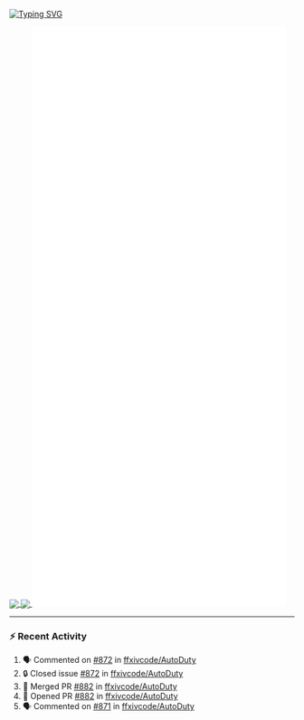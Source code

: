 [![Typing SVG](https://readme-typing-svg.demolab.com?font=Fira+Code&duration=1000&pause=1000&multiline=true&repeat=false&width=435&lines=Simon+Latusek+%7C+Gameplay+Engineer)](https://git.io/typing-svg)

<a href="https://github.com/anuraghazra/github-readme-stats">
  <img height=200 align="center" src="https://github-readme-stats.vercel.app/api?username=erdelf&theme=radical" />
</a>
<a href="https://github.com/anuraghazra/convoychat">
  <img height=200 align="center" src="https://streak-stats.demolab.com?user=erdelf&theme=radical&mode=weekly" />
</a>

<picture>
  <img src="/github-metrics.svg" alt="Metrics">
</picture>

---

### :zap: Recent Activity
<!--START_SECTION:activity-->
1. 🗣 Commented on [#872](https://github.com/ffxivcode/AutoDuty/issues/872#issuecomment-2767559962) in [ffxivcode/AutoDuty](https://github.com/ffxivcode/AutoDuty)
2. 🔒 Closed issue [#872](https://github.com/ffxivcode/AutoDuty/issues/872) in [ffxivcode/AutoDuty](https://github.com/ffxivcode/AutoDuty)
3. 🎉 Merged PR [#882](https://github.com/ffxivcode/AutoDuty/pull/882) in [ffxivcode/AutoDuty](https://github.com/ffxivcode/AutoDuty)
4. 💪 Opened PR [#882](https://github.com/ffxivcode/AutoDuty/pull/882) in [ffxivcode/AutoDuty](https://github.com/ffxivcode/AutoDuty)
5. 🗣 Commented on [#871](https://github.com/ffxivcode/AutoDuty/issues/871#issuecomment-2767516714) in [ffxivcode/AutoDuty](https://github.com/ffxivcode/AutoDuty)
<!--END_SECTION:activity-->

<!--
**erdelf/erdelf** is a ✨ _special_ ✨ repository because its `README.md` (this file) appears on your GitHub profile.

Here are some ideas to get you started:

- 🔭 I’m currently working on ...
- 🌱 I’m currently learning ...
- 👯 I’m looking to collaborate on ...
- 🤔 I’m looking for help with ...
- 💬 Ask me about ...
- 📫 How to reach me: ...
- 😄 Pronouns: ...
- ⚡ Fun fact: ...
-->
